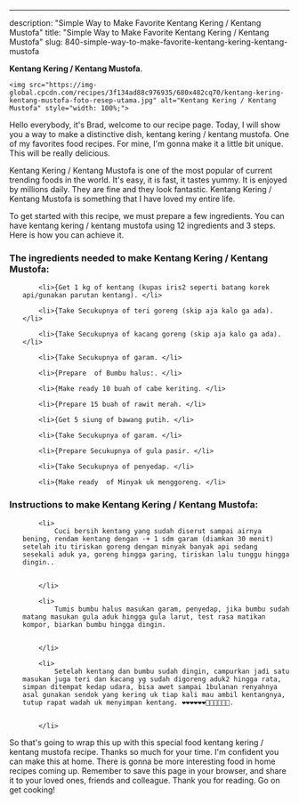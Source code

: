 ---
description: "Simple Way to Make Favorite Kentang Kering / Kentang Mustofa"
title: "Simple Way to Make Favorite Kentang Kering / Kentang Mustofa"
slug: 840-simple-way-to-make-favorite-kentang-kering-kentang-mustofa

<p>
	<strong>Kentang Kering / Kentang Mustofa</strong>. 
	
</p>
<p>
	
	<img src="https://img-global.cpcdn.com/recipes/3f134ad88c976935/680x482cq70/kentang-kering-kentang-mustofa-foto-resep-utama.jpg" alt="Kentang Kering / Kentang Mustofa" style="width: 100%;">
	
	
</p>
<p>
	Hello everybody, it's Brad, welcome to our recipe page. Today, I will show you a way to make a distinctive dish, kentang kering / kentang mustofa. One of my favorites food recipes. For mine, I'm gonna make it a little bit unique. This will be really delicious.
</p>
	
<p>
	Kentang Kering / Kentang Mustofa is one of the most popular of current trending foods in the world. It's easy, it is fast, it tastes yummy. It is enjoyed by millions daily. They are fine and they look fantastic. Kentang Kering / Kentang Mustofa is something that I have loved my entire life.
</p>
<p>
	
</p>

<p>
To get started with this recipe, we must prepare a few ingredients. You can have kentang kering / kentang mustofa using 12 ingredients and 3 steps. Here is how you can achieve it.
</p>

<h3>The ingredients needed to make Kentang Kering / Kentang Mustofa:</h3>

<ol>
	
		<li>{Get 1 kg of kentang (kupas iris2 seperti batang korek api/gunakan parutan kentang). </li>
	
		<li>{Take Secukupnya of teri goreng (skip aja kalo ga ada). </li>
	
		<li>{Take Secukupnya of kacang goreng (skip aja kalo ga ada). </li>
	
		<li>{Take Secukupnya of garam. </li>
	
		<li>{Prepare  of Bumbu halus:. </li>
	
		<li>{Make ready 10 buah of cabe keriting. </li>
	
		<li>{Prepare 15 buah of rawit merah. </li>
	
		<li>{Get 5 siung of bawang putih. </li>
	
		<li>{Take Secukupnya of garam. </li>
	
		<li>{Prepare Secukupnya of gula pasir. </li>
	
		<li>{Take Secukupnya of penyedap. </li>
	
		<li>{Make ready  of Minyak uk menggoreng. </li>
	
</ol>
<p>
	
</p>

<h3>Instructions to make Kentang Kering / Kentang Mustofa:</h3>

<ol>
	
		<li>
			Cuci bersih kentang yang sudah diserut sampai airnya bening, rendam kentang dengan -+ 1 sdm garam (diamkan 30 menit) setelah itu tiriskan goreng dengan minyak banyak api sedang sesekali aduk ya, goreng hingga garing, tiriskan lalu tunggu hingga dingin..
			
			
		</li>
	
		<li>
			Tumis bumbu halus masukan garam, penyedap, jika bumbu sudah matang masukan gula aduk hingga gula larut, test rasa matikan kompor, biarkan bumbu hingga dingin.
			
			
		</li>
	
		<li>
			Setelah kentang dan bumbu sudah dingin, campurkan jadi satu masukan juga teri dan kacang yg sudah digoreng aduk2 hingga rata, simpan ditempat kedap udara, bisa awet sampai 1bulanan renyahnya asal gunakan sendok yang kering uk tiap kali mau ambil kentangnya, tutup rapat wadah uk menyimpan kentang. ❤️❤️❤️❤️❤️❤️💙💙💙💙💙💙.
			
			
		</li>
	
</ol>

<p>
	
</p>

<p>
	So that's going to wrap this up with this special food kentang kering / kentang mustofa recipe. Thanks so much for your time. I'm confident you can make this at home. There is gonna be more interesting food in home recipes coming up. Remember to save this page in your browser, and share it to your loved ones, friends and colleague. Thank you for reading. Go on get cooking!
</p>
